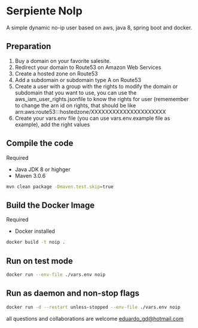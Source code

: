 # Serpiente NoIp

A simple dynamic no-ip user based on aws, java 8, spring boot and docker.

## Preparation

1. Buy a domain on your favorite salesite.
2. Redirect your domain to Route53 on Amazon Web Services
3. Create a hosted zone on Route53
4. Add a subdomain or subdomain type A on Route53
5. Create a user with a group with the rights to modify the domain or subdomain that you want to use, you can use the aws_iam_user_rights.jsonfile to know the rights for user (rememember to change the arn id on rights, that should be like arn:aws:route53:::hostedzone/XXXXXXXXXXXXXXXXXXXXX
6. Create your vars.env file (you can use vars.env.example file as example), add the right values

## Compile the code
Required
* Java JDK 8 or highger
* Maven 3.0.6

```bash
mvn clean package -Dmaven.test.skip=true
```

## Build the Docker Image
Required
* Docker installed
```bash
docker build -t noip .
```

## Run on test mode
```bash
docker run --env-file ./vars.env noip
```

## Run as daemon and non-stop flags
```bash
docker run -d --restart unless-stopped --env-file ./vars.env noip
```


all questions and collaborations are welcome eduardo_gd@hotmail.com